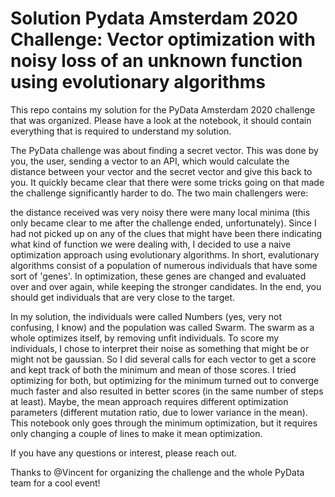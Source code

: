 # Solution Pydata Amsterdam 2020 Challenge: Vector optimization with noisy loss of an unknown function using evolutionary algorithms

This repo contains my solution for the PyData Amsterdam 2020 challenge that was organized. Please have a look at the notebook, it should contain everything that is required to understand my solution. 

The PyData challenge was about finding a secret vector. This was done by you, the user, sending a vector to an API, which would calculate the distance between your vector and the secret vector and give this back to you. It quickly became clear that there were some tricks going on that made the challenge significantly harder to do. The two main challengers were:

the distance received was very noisy
there were many local minima (this only became clear to me after the challenge ended, unfortunately).
Since I had not picked up on any of the clues that might have been there indicating what kind of function we were dealing with, I decided to use a naive optimization approach using evolutionary algorithms. In short, evalutionary algorithms consist of a population of numerous individuals that have some sort of 'genes'. In optimization, these genes are changed and evaluated over and over again, while keeping the stronger candidates. In the end, you should get individuals that are very close to the target.

In my solution, the individuals were called Numbers (yes, very not confusing, I know) and the population was called Swarm. The swarm as a whole optimizes itself, by removing unfit individuals. To score my individuals, I chose to interpret their noise as something that might be or might not be gaussian. So I did several calls for each vector to get a score and kept track of both the minimum and mean of those scores. I tried optimizing for both, but optimizing for the minimum turned out to converge much faster and also resulted in better scores (in the same number of steps at least). Maybe, the mean approach requires different optimization parameters (different mutation ratio, due to lower variance in the mean). This notebook only goes through the minimum optimization, but it requires only changing a couple of lines to make it mean optimization.

If you have any questions or interest, please reach out.

Thanks to @Vincent for organizing the challenge and the whole PyData team for a cool event!